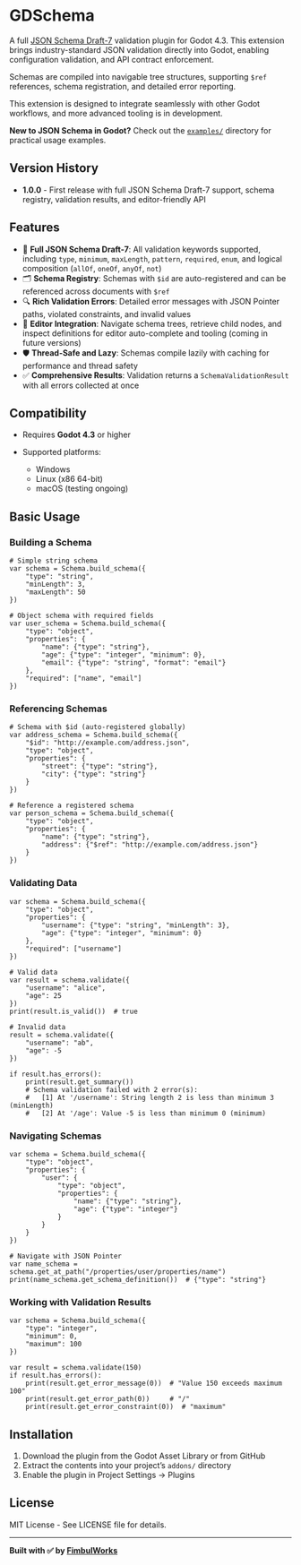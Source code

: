 # GDSchema

A full [JSON Schema Draft-7](https://json-schema.org/) validation plugin for Godot 4.3. This extension brings industry-standard JSON validation directly into Godot, enabling configuration validation, and API contract enforcement.

Schemas are compiled into navigable tree structures, supporting `$ref` references, schema registration, and detailed error reporting.

This extension is designed to integrate seamlessly with other Godot workflows, and more advanced tooling is in development.

**New to JSON Schema in Godot?** Check out the [`examples/`](./addons/GDSchema/examples/) directory for practical usage examples.

## Version History

* **1.0.0** - First release with full JSON Schema Draft-7 support, schema registry, validation results, and editor-friendly API

## Features

* 📏 **Full JSON Schema Draft-7**: All validation keywords supported, including `type`, `minimum`, `maxLength`, `pattern`, `required`, `enum`, and logical composition (`allOf`, `oneOf`, `anyOf`, `not`)
* 🗂️ **Schema Registry**: Schemas with `$id` are auto-registered and can be referenced across documents with `$ref`
* 🔍 **Rich Validation Errors**: Detailed error messages with JSON Pointer paths, violated constraints, and invalid values
* 🧩 **Editor Integration**: Navigate schema trees, retrieve child nodes, and inspect definitions for editor auto-complete and tooling (coming in future versions)
* 🛡️ **Thread-Safe and Lazy**: Schemas compile lazily with caching for performance and thread safety
* ✅ **Comprehensive Results**: Validation returns a `SchemaValidationResult` with all errors collected at once

## Compatibility

* Requires **Godot 4.3** or higher
* Supported platforms:

  * Windows
  * Linux (x86 64-bit)
  * macOS (testing ongoing)

## Basic Usage

### Building a Schema

```gdscript
# Simple string schema
var schema = Schema.build_schema({
    "type": "string",
    "minLength": 3,
    "maxLength": 50
})

# Object schema with required fields
var user_schema = Schema.build_schema({
    "type": "object",
    "properties": {
        "name": {"type": "string"},
        "age": {"type": "integer", "minimum": 0},
        "email": {"type": "string", "format": "email"}
    },
    "required": ["name", "email"]
})
```

### Referencing Schemas

```gdscript
# Schema with $id (auto-registered globally)
var address_schema = Schema.build_schema({
    "$id": "http://example.com/address.json",
    "type": "object",
    "properties": {
        "street": {"type": "string"},
        "city": {"type": "string"}
    }
})

# Reference a registered schema
var person_schema = Schema.build_schema({
    "type": "object",
    "properties": {
        "name": {"type": "string"},
        "address": {"$ref": "http://example.com/address.json"}
    }
})
```

### Validating Data

```gdscript
var schema = Schema.build_schema({
    "type": "object",
    "properties": {
        "username": {"type": "string", "minLength": 3},
        "age": {"type": "integer", "minimum": 0}
    },
    "required": ["username"]
})

# Valid data
var result = schema.validate({
    "username": "alice",
    "age": 25
})
print(result.is_valid())  # true

# Invalid data
result = schema.validate({
    "username": "ab",
    "age": -5
})

if result.has_errors():
    print(result.get_summary())
    # Schema validation failed with 2 error(s):
    #   [1] At '/username': String length 2 is less than minimum 3 (minLength)
    #   [2] At '/age': Value -5 is less than minimum 0 (minimum)
```

### Navigating Schemas

```gdscript
var schema = Schema.build_schema({
    "type": "object",
    "properties": {
        "user": {
            "type": "object",
            "properties": {
                "name": {"type": "string"},
                "age": {"type": "integer"}
            }
        }
    }
})

# Navigate with JSON Pointer
var name_schema = schema.get_at_path("/properties/user/properties/name")
print(name_schema.get_schema_definition())  # {"type": "string"}
```

### Working with Validation Results

```gdscript
var schema = Schema.build_schema({
    "type": "integer",
    "minimum": 0,
    "maximum": 100
})

var result = schema.validate(150)
if result.has_errors():
    print(result.get_error_message(0))  # "Value 150 exceeds maximum 100"
    print(result.get_error_path(0))     # "/"
    print(result.get_error_constraint(0))  # "maximum"
```

## Installation

1. Download the plugin from the Godot Asset Library or from GitHub
2. Extract the contents into your project’s `addons/` directory
3. Enable the plugin in Project Settings → Plugins

## License

MIT License - See LICENSE file for details.

---

**Built with ✅ by [FimbulWorks](https://github.com/fimbul-works)**
